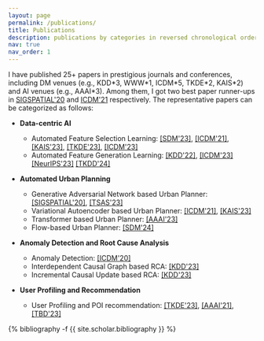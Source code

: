```yaml
---
layout: page
permalink: /publications/
title: Publications
description: publications by categories in reversed chronological order. 
nav: true
nav_order: 1
---
```


I have published 25+ papers in prestigious journals and conferences, including DM venues (e.g., KDD\*3, WWW\*1, ICDM\*5, TKDE\*2, KAIS\*2) and AI venues (e.g., AAAI\*3). Among them, I got two best paper runner-ups in [SIGSPATIAL'20](https://dl.acm.org/doi/abs/10.1145/3397536.3422268) and [ICDM'21](https://ieeexplore.ieee.org/abstract/document/9679173) respectively.  The representative papers can be categorized as follows:

- **Data-centric AI** 
    - Automated Feature Selection Learning: 
    [[SDM'23]](https://epubs.siam.org/doi/abs/10.1137/1.9781611977653.ch87),
    [[ICDM'21]](https://ieeexplore.ieee.org/abstract/document/9679029),
    [[KAIS'23]](https://link.springer.com/article/10.1007/s10115-022-01812-3),
    [[TKDE'23]](https://ieeexplore.ieee.org/abstract/document/10100894),
    [[ICDM'23]]()
    - Automated Feature Generation Learning:
    [[KDD'22]](https://dl.acm.org/doi/abs/10.1145/3534678.3539278),
    [[ICDM'23]]()
    [[NeurIPS'23]](https://arxiv.org/abs/2309.13618)
    [[TKDD'24]](https://arxiv.org/abs/2306.16893)
- **Automated Urban Planning**
    - Generative Adversarial Network based Urban Planner: 
    [[SIGSPATIAL'20]](https://dl.acm.org/doi/abs/10.1145/3397536.3422268), [[TSAS'23]](https://dl.acm.org/doi/abs/10.1145/3524302)
    - Variational Autoencoder based Urban Planner: 
    [[ICDM'21]](https://ieeexplore.ieee.org/abstract/document/9679173),
    [[KAIS'23]](https://link.springer.com/article/10.1007/s10115-022-01801-6)
    - Transformer based Urban Planner:
    [[AAAI'23]](https://ojs.aaai.org/index.php/AAAI/article/view/25589)
    - Flow-based Urban Planner:
    [[SDM'24]]()

- **Anomaly Detection and Root Cause Analysis**
    - Anomaly Detection: [[ICDM'20]](https://ieeexplore.ieee.org/abstract/document/9338292)
    - Interdependent Causal Graph based RCA: [[KDD'23]](https://arxiv.org/abs/2302.01987)
    - Incremental Causal Update based RCA: [[KDD'23]](https://arxiv.org/abs/2305.10638)

- **User Profiling and Recommendation**
    - User Profiling and POI recommendation: 
    [[TKDE'23]](https://ieeexplore.ieee.org/abstract/document/10108018),
    [[AAAI'21]](https://ojs.aaai.org/index.php/AAAI/article/view/16567),
    [[TBD'23]](https://ieeexplore.ieee.org/abstract/document/9921335)



<!-- _pages/publications.md -->
<div class="publications">

{% bibliography -f {{ site.scholar.bibliography }} %}

</div>
